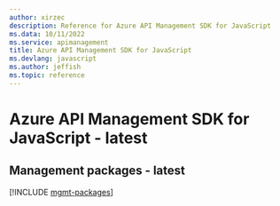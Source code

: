 ```yaml
---
author: xirzec
description: Reference for Azure API Management SDK for JavaScript
ms.data: 10/11/2022
ms.service: apimanagement
title: Azure API Management SDK for JavaScript
ms.devlang: javascript
ms.author: jeffish
ms.topic: reference
---
```

# Azure API Management SDK for JavaScript - latest

## Management packages - latest
[!INCLUDE [mgmt-packages](api-management-mgmt-index.md)]